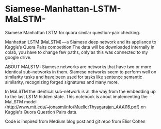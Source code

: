 # Siamese-Manhattan-LSTM-MaLSTM-
Siamese Manhattan LSTM for quora similar question-pair checking.

Manhattan LSTM (MaLSTM) — a Siamese deep network and its appliance to Kaggle’s Quora Pairs competition.The data will be  downloaded internally in colab, you have to change few paths, only as this was connected to my google drive.

ABOUT MALSTM:
Siamese networks are networks that have two or more identical sub-networks in them.
Siamese networks seem to perform well on similarity tasks and have been used for tasks like sentence semantic similarity, recognizing forged signatures and many more.

In MaLSTM the identical sub-network is all the way from the embedding up to the last LSTM hidden state.
This notebook is about implementing the MaLSTM model (http://www.mit.edu/~jonasm/info/MuellerThyagarajan_AAAI16.pdf) on Kaggle's Quora Question Pairs data.

Code is inspired from Medium blog post and git repo from Elior Cohen
